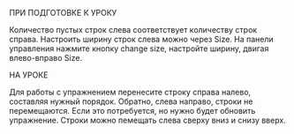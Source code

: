 
ПРИ ПОДГОТОВКЕ К УРОКУ

Количество пустых строк слева соответствует количеству строк справа. Настроить ширину строк слева можно через Size. 
На панели управления нажмите кнопку change size, настройте ширину, двигая влево-вправо Size. 

НА УРОКЕ

Для работы с упражнением перенесите строку справа налево, составляя нужный порядок. Обратно, слева направо, строки не перемещаются. Если это потребуется, но нужно будет обновить упражнение. 
Строки можно пемещать слева сверху вниз и снизу вверх.

